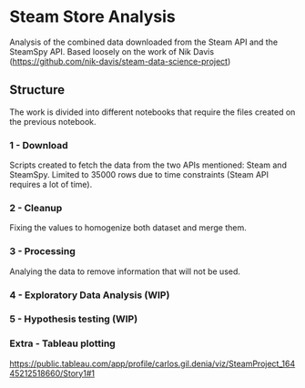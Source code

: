 # Steam Store Analysis

Analysis of the combined data downloaded from the Steam API and the SteamSpy API.
Based loosely on the work of Nik Davis (https://github.com/nik-davis/steam-data-science-project)

## Structure
The work is divided into different notebooks that require the files created on the previous notebook.

### 1 - Download
Scripts created to fetch the data from the two APIs mentioned: Steam and SteamSpy.
Limited to 35000 rows due to time constraints (Steam API requires a lot of time).

### 2 - Cleanup
Fixing the values to homogenize both dataset and merge them.

### 3 - Processing
Analying the data to remove information that will not be used.

### 4 - Exploratory Data Analysis (WIP)

### 5 - Hypothesis testing (WIP)

### Extra - Tableau plotting
https://public.tableau.com/app/profile/carlos.gil.denia/viz/SteamProject_16445212518660/Story1#1
